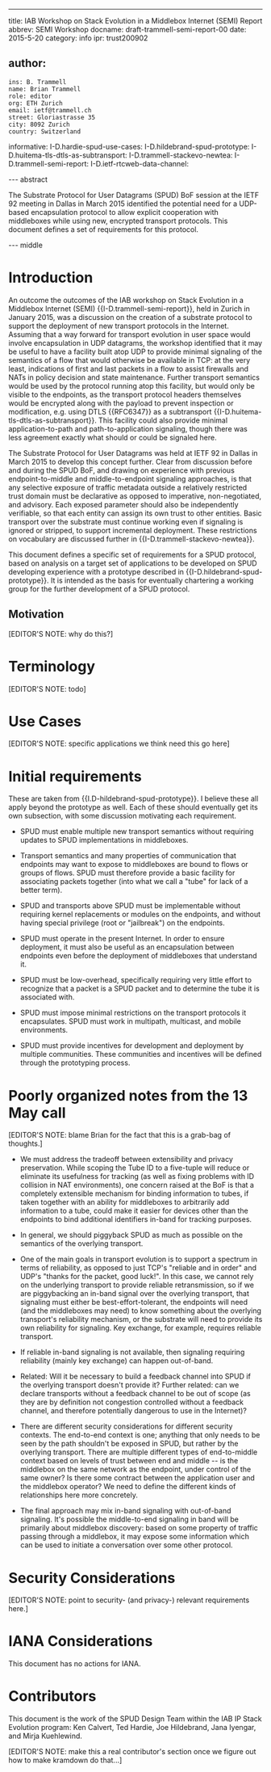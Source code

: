 ---
title: IAB Workshop on Stack Evolution in a Middlebox Internet (SEMI) Report
abbrev: SEMI Workshop
docname: draft-trammell-semi-report-00
date: 2015-5-20
category: info
ipr: trust200902


author:
  -
    ins: B. Trammell
    name: Brian Trammell
    role: editor
    org: ETH Zurich
    email: ietf@trammell.ch
    street: Gloriastrasse 35
    city: 8092 Zurich
    country: Switzerland

informative:
  I-D.hardie-spud-use-cases:
  I-D.hildebrand-spud-prototype:
  I-D.huitema-tls-dtls-as-subtransport:
  I-D.trammell-stackevo-newtea:
  I-D.trammell-semi-report:
  I-D.ietf-rtcweb-data-channel:

--- abstract

The Substrate Protocol for User Datagrams (SPUD) BoF session at the IETF 92 meeting in Dallas in March 2015 identified the potential need for a UDP-based encapsulation protocol to allow explicit cooperation with middleboxes while using new, encrypted transport protocols. This document defines a set of requirements for this protocol.

--- middle

# Introduction

An outcome the outcomes of the IAB workshop on Stack Evolution in a Middlebox
Internet (SEMI) {{I-D.trammell-semi-report}}, held in Zurich in January 2015,
was a discussion on the creation of a substrate protocol to support the
deployment of new transport protocols in the Internet. Assuming that a way
forward for transport evolution in user space would involve encapsulation in
UDP datagrams, the workshop identified that it may be useful to have a
facility built atop UDP to provide minimal signaling of the semantics of a
flow that would otherwise be available in TCP: at the very least, indications
of first and last packets in a flow to assist firewalls and NATs in policy
decision and state maintenance. Further transport semantics would be used by
the protocol running atop this facility, but would only be visible to the
endpoints, as the transport protocol headers themselves would be encrypted
along with the payload to prevent inspection or modification, e.g. using DTLS
{{RFC6347}} as a subtransport {{I-D.huitema-tls-dtls-as-subtransport}}. This
facility could also provide minimal application-to-path and
path-to-application signaling, though there was less agreement exactly what
should or could be signaled here.

The Substrate Protocol for User Datagrams was held at IETF 92 in Dallas in
March 2015 to develop this concept further. Clear from discussion before and
during the SPUD BoF, and drawing on experience with previous
endpoint-to-middle and middle-to-endpoint signaling approaches, is that any
selective exposure of traffic metadata outside a relatively restricted trust
domain must be declarative as opposed to imperative, non-negotiated, and
advisory. Each exposed parameter should also be independently verifiable, so
that each entity can assign its own trust to other entities. Basic transport
over the substrate must continue working even if signaling is ignored or
stripped, to support incremental deployment. These restrictions on vocabulary
are discussed further in {{I-D.trammell-stackevo-newtea}}.

This document defines a specific set of requirements for a SPUD protocol,
based on analysis on a target set of applications to be developed on SPUD
developing experience with a prototype described in
{{I-D.hildebrand-spud-prototype}}. It is intended as the basis for eventually
chartering a working group for the further development of a SPUD protocol.

## Motivation

[EDITOR'S NOTE: why do this?]

# Terminology

[EDITOR'S NOTE: todo]

# Use Cases

[EDITOR'S NOTE: specific applications we think need this go here]

# Initial requirements

These are taken from {{I.D-hildebrand-spud-prototype}}. I believe these all apply beyond the prototype as well. Each of these should eventually get its own subsection, with some discussion motivating each requirement.

- SPUD must enable multiple new transport semantics without requiring updates
  to SPUD implementations in middleboxes.

- Transport semantics and many properties of communication that endpoints
  may want to expose to middleboxes are bound to flows or groups of flows.
  SPUD must therefore provide a basic facility for associating packets
  together (into what we call a "tube" for lack of a better term).

- SPUD and transports above SPUD must be implementable without requiring
  kernel replacements or modules on the endpoints, and without having special
  privilege (root or "jailbreak") on the endpoints.

- SPUD must operate in the present Internet. In order to ensure deployment, it
  must also be useful as an encapsulation between endpoints even before the
  deployment of middleboxes that understand it.

- SPUD must be low-overhead, specifically requiring very little effort to
  recognize that a packet is a SPUD packet and to determine the tube it is
  associated with.

- SPUD must impose minimal restrictions on the transport protocols it
  encapsulates.  SPUD must work in multipath, multicast, and mobile
  environments.

- SPUD must provide incentives for development and deployment by multiple
  communities.  These communities and incentives will be defined through the
  prototyping process.

# Poorly organized notes from the 13 May call

[EDITOR'S NOTE: blame Brian for the fact that this is a grab-bag of thoughts.]

- We must address the tradeoff between extensibility and privacy preservation.
  While scoping the Tube ID to a five-tuple will reduce or eliminate its
  usefulness for tracking (as well as fixing problems with ID collision in NAT
  environments), one concern raised at the BoF is that a completely extensible
  mechanism for binding information to tubes, if taken together with an ability for middleboxes to arbitrarily add information to a tube, could make
  it easier for devices other than the endpoints to bind additional identifiers in-band for tracking purposes.

- In general, we should piggyback SPUD as much as possible on the semantics of
  the overlying transport.

- One of the main goals in transport evolution is to support a spectrum in
  terms of reliability, as opposed to just TCP's "reliable and in order" and
  UDP's "thanks for the packet, good luck!". In this case, we cannot rely on the underlying transport to provide reliable retransmission, so if we are piggybacking an in-band signal over the overlying transport, that signaling
  must either be best-effort-tolerant, the endpoints will need (and the middleboxes may need) to know something about the overlying transport's reliability mechanism, or the substrate will need to provide its own reliability for signaling. Key exchange, for example, requires reliable transport.

- If reliable in-band signaling is not available, then signaling requiring
  reliability (mainly key exchange) can happen out-of-band.

- Related: Will it be necessary to build a feedback channel
  into SPUD if the overlying transport doesn't provide it? Further related: can we declare transports without a feedback channel to be out of scope (as they are by definition not congestion controlled without a feedback channel, and therefore potentially dangerous to use in the Internet)?

- There are different security considerations for different security contexts.
  The end-to-end context is one; anything that only needs to be seen by the
  path shouldn't be exposed in SPUD, but rather by the overlying transport.
  There are multiple different types of end-to-middle context based on levels of trust between end and middle -- is the middlebox on the same network as the endpoint, under control of the same owner? Is there some contract between the application user and the middlebox operator? We need to define the different kinds of relationships here more concretely.

- The final approach may mix in-band signaling with out-of-band signaling.
  It's possible the middle-to-end signaling in band will be primarily about
  middlebox discovery: based on some property of traffic passing through a
  middlebox, it may expose some information which can be used to initiate a
  conversation over some other protocol.

# Security Considerations

[EDITOR'S NOTE: point to security- (and privacy-) relevant requirements here.]

# IANA Considerations

This document has no actions for IANA.

# Contributors

This document is the work of the SPUD Design Team within the IAB IP Stack Evolution program: Ken Calvert, Ted Hardie, Joe Hildebrand, Jana Iyengar, and Mirja Kuehlewind.

[EDITOR'S NOTE: make this a real contributor's section once we figure out how to make kramdown do that...]
